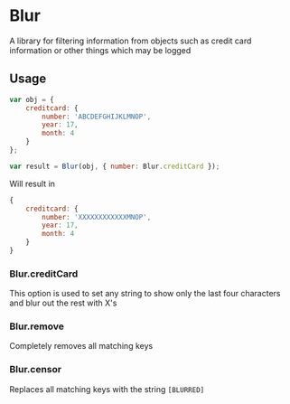 # Blur
A library for filtering information from objects such as credit card information or other things which may be logged

## Usage


``` javascript
var obj = {
    creditcard: {
        number: 'ABCDEFGHIJKLMNOP',
        year: 17,
        month: 4
    }
};

var result = Blur(obj, { number: Blur.creditCard });
```


Will result in

``` javascript
{
    creditcard: {
        number: 'XXXXXXXXXXXXMNOP',
        year: 17,
        month: 4
    }
}
```


### Blur.creditCard

This option is used to set any string to show only the last four characters
and blur out the rest with X's

### Blur.remove

Completely removes all matching keys

### Blur.censor

Replaces all matching keys with the string `[BLURRED]`
